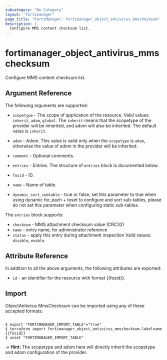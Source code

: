 ```yaml
---
subcategory: "No Category"
layout: "fortimanager"
page_title: "FortiManager: fortimanager_object_antivirus_mmschecksum"
description: |-
  Configure MMS content checksum list.
---
```


# fortimanager_object_antivirus_mmschecksum
Configure MMS content checksum list.

## Argument Reference


The following arguments are supported:

* `scopetype` - The scope of application of the resource. Valid values: `inherit`, `adom`, `global`. The `inherit` means that the scopetype of the provider will be inherited, and adom will also be inherited. The default value is `inherit`.
* `adom` - Adom. This value is valid only when the `scopetype` is `adom`, otherwise the value of adom in the provider will be inherited.

* `comment` - Optional comments.
* `entries` - Entries. The structure of `entries` block is documented below.
* `fosid` - ID.
* `name` - Name of table.
* `dynamic_sort_subtable` - true or false, set this parameter to true when using dynamic for_each + toset to configure and sort sub-tables, please do not set this parameter when configuring static sub-tables.

The `entries` block supports:

* `checksum` - MMS attachment checksum value (CRC32)
* `name` - entry name, for administrator reference
* `status` - apply this entry during attachment inspection Valid values: `disable`, `enable`.



## Attribute Reference

In addition to all the above arguments, the following attributes are exported:
* `id` - an identifier for the resource with format {{fosid}}.

## Import

ObjectAntivirus MmsChecksum can be imported using any of these accepted formats:
```

$ export "FORTIMANAGER_IMPORT_TABLE"="true"
$ terraform import fortimanager_object_antivirus_mmschecksum.labelname {{fosid}}
$ unset "FORTIMANAGER_IMPORT_TABLE"
```
-> **Hint:** The scopetype and adom here will directly inherit the scopetype and adom configuration of the provider.
